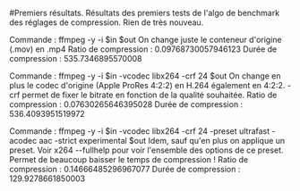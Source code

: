 #Premiers résultats.
Résultats des premiers tests de l'algo de benchmark des réglages de compression. Rien de très nouveau.

Commande :  ffmpeg -y -i $in $out
On change juste le conteneur d'origine (.mov) en .mp4
Ratio de compression :  0.09768730057946123
Durée de compression :  535.7346895570008

Commande :  ffmpeg -y -i $in -vcodec libx264 -crf 24 $out
On change en plus le codec d'origine (Apple ProRes 4:2:2) en H.264 également en 4:2:2. -crf permet de fixer le bitrate en fonction de la qualité souhaitée.
Ratio de compression :  0.07630265646395028
Durée de compression :  536.4093951519972

Commande :  ffmpeg -y -i $in -vcodec libx264 -crf 24 -preset ultrafast -acodec aac -strict experimental $out
Idem, sauf qu'en plus on applique un preset. Voir x264 --fullhelp pour voir l'ensemble des options de ce preset. Permet de beaucoup baisser le temps de compression !
Ratio de compression :  0.14666485296967077
Durée de compression :  129.9278661850003

